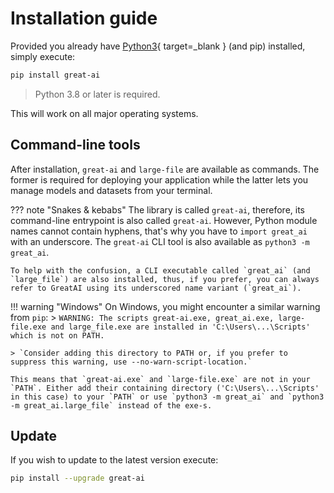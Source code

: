 # Installation guide

Provided you already have [Python3](https://www.python.org/downloads/){ target=_blank } (and pip) installed, simply execute:

```sh
pip install great-ai
```
> Python 3.8 or later is required.

This will work on all major operating systems.

## Command-line tools

After installation, `great-ai` and `large-file` are available as commands. The former is required for deploying your application while the latter lets you manage models and datasets from your terminal.

??? note "Snakes & kebabs"
    The library is called `great-ai`, therefore, its command-line entrypoint is also called `great-ai`. However, Python module names cannot contain hyphens, that's why you have to `import great_ai` with an underscore. The `great-ai` CLI tool is also available as `python3 -m great_ai`.

    To help with the confusion, a CLI executable called `great_ai` (and `large_file`) are also installed, thus, if you prefer, you can always refer to GreatAI using its underscored name variant (`great_ai`).

!!! warning "Windows"
    On Windows, you might encounter a similar warning from `pip`:
    >  `WARNING: The scripts great-ai.exe, great_ai.exe, large-file.exe and large_file.exe are installed in 'C:\Users\...\Scripts' which is not on PATH.`
    
    > `Consider adding this directory to PATH or, if you prefer to suppress this warning, use --no-warn-script-location.`

    This means that `great-ai.exe` and `large-file.exe` are not in your `PATH`. Either add their containing directory ('C:\Users\...\Scripts' in this case) to your `PATH` or use `python3 -m great_ai` and `python3 -m great_ai.large_file` instead of the exe-s.

## Update

If you wish to update to the latest version execute:

```sh
pip install --upgrade great-ai
```
